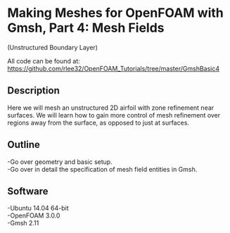 # Making Meshes for OpenFOAM with Gmsh, Part 4: Mesh Fields 
(Unstructured Boundary Layer)  

All code can be found at: 
https://github.com/rlee32/OpenFOAM_Tutorials/tree/master/GmshBasic4  

## Description
Here we will mesh an unstructured 2D airfoil with zone refinement near 
surfaces. We will learn how to gain more control of mesh refinement over 
regions away from the surface, as opposed to just at surfaces.  

## Outline
-Go over geometry and basic setup.  
-Go over in detail the specification of mesh field entities in Gmsh.  

## Software  
-Ubuntu 14.04 64-bit  
-OpenFOAM 3.0.0  
-Gmsh 2.11  
